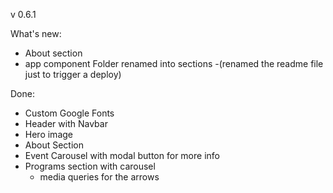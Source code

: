 v 0.6.1

What's new:

- About section
- app component Folder renamed into sections
  -(renamed the readme file just to trigger a deploy)

Done:

- Custom Google Fonts
- Header with Navbar
- Hero image
- About Section
- Event Carousel with modal button for more info
- Programs section with carousel
  - media queries for the arrows
